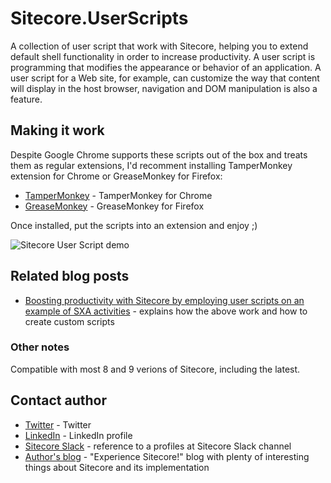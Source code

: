 # Sitecore.UserScripts

A collection of user script that work with Sitecore, helping you to extend default shell functionality in order to increase productivity. A user script is programming that modifies the appearance or behavior of an application. A user script for a Web site, for example, can customize the way that content will display in the host browser, navigation and DOM manipulation is also a feature. 

## Making it work

Despite Google Chrome supports these scripts out of the box and treats them as regular extensions, I'd recomment installing TamperMonkey extension for Chrome or GreaseMonkey for Firefox:
* [TamperMonkey](https://chrome.google.com/webstore/detail/tampermonkey/dhdgffkkebhmkfjojejmpbldmpobfkfo) - TamperMonkey for Chrome
* [GreaseMonkey](https://addons.mozilla.org/en-GB/firefox/addon/greasemonkey/) - GreaseMonkey for Firefox

Once installed, put the scripts into an extension and enjoy ;)


![Sitecore User Script demo](https://raw.githubusercontent.com/wiki/MartinMiles/Sitecore.UserScripts/images/Pre-load_content_editors.gif "Sitecore User Script demo") 


## Related blog posts

* [Boosting productivity with Sitecore by employing user scripts on an example of SXA activities](http://bloghttp://blog/post/boosting-productivity-with-sitecore-by-employing-user-scripts-on-an-example-of-sxa-activities/post/boosting-productivity-with-sitecore-by-employing-user-scripts-on-an-example-of-sxa-activities) - explains how the above work and how to create custom scripts

### Other notes

Compatible with most 8 and 9 verions of Sitecore, including the latest.


## Contact author

* [Twitter](https://twitter.com/SitecoreMartin) - Twitter
* [LinkedIn](https://www.linkedin.com/in/martin-miles/) - LinkedIn profile
* [Sitecore Slack](https://sitecorechat.slack.com/team/U0KDE1VD3/) - reference to a profiles at Sitecore Slack channel
* [Author's blog](http://blog.MartinMiles.net/) - "Experience Sitecore!" blog with plenty of interesting things about Sitecore and its implementation